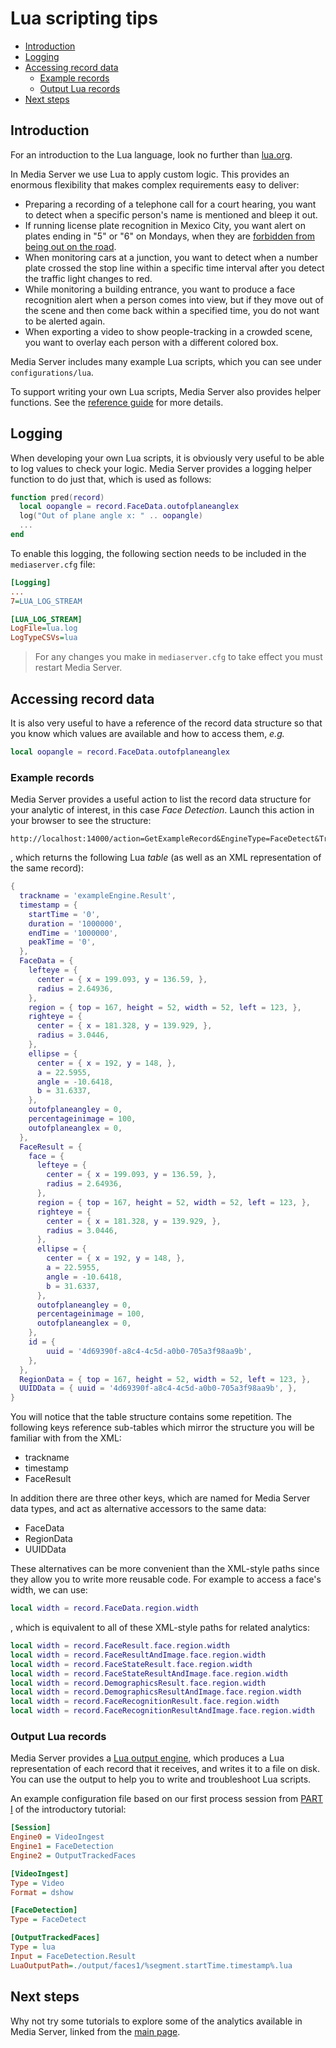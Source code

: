 # Lua scripting tips

<!-- TOC depthFrom:2 -->

- [Introduction](#introduction)
- [Logging](#logging)
- [Accessing record data](#accessing-record-data)
  - [Example records](#example-records)
  - [Output Lua records](#output-lua-records)
- [Next steps](#next-steps)

<!-- /TOC -->

## Introduction

For an introduction to the Lua language, look no further than [lua.org](https://www.lua.org/pil/contents.html).

In Media Server we use Lua to apply custom logic.  This provides an enormous flexibility that makes complex requirements easy to deliver:

- Preparing a recording of a telephone call for a court hearing, you want to detect when a specific person's name is mentioned and bleep it out.
- If running license plate recognition in Mexico City, you want alert on plates ending in "5" or "6" on Mondays, when they are [forbidden from being out on the road](https://en.wikipedia.org/wiki/Hoy_No_Circula).
- When monitoring cars at a junction, you want to detect when a number plate crossed the stop line within a specific time interval after you detect the traffic light changes to red.
- While monitoring a building entrance, you want to produce a face recognition alert when a person comes into view, but if they move out of the scene and then come back within a specified time, you do not want to be alerted again.
- When exporting a video to show people-tracking in a crowded scene, you want to overlay each person with a different colored box.

Media Server includes many example Lua scripts, which you can see under `configurations/lua`.  

To support writing your own Lua scripts, Media Server also provides helper functions.  See the [reference guide](https://www.microfocus.com/documentation/idol/IDOL_12_8/MediaServer_12.8_Documentation/Help/index.html#Lua/LuaFunctions.htm) for more details.

## Logging

When developing your own Lua scripts, it is obviously very useful to be able to log values to check your logic.  Media Server provides a logging helper function to do just that, which is used as follows:

```lua
function pred(record)
  local oopangle = record.FaceData.outofplaneanglex
  log("Out of plane angle x: " .. oopangle)
  ...
end
```

To enable this logging, the following section needs to be included in the `mediaserver.cfg` file:

```ini
[Logging]
...
7=LUA_LOG_STREAM

[LUA_LOG_STREAM]
LogFile=lua.log
LogTypeCSVs=lua
```

> For any changes you make in `mediaserver.cfg` to take effect you must restart Media Server.

## Accessing record data

It is also very useful to have a reference of the record data structure so that you know which values are available and how to access them, *e.g.*

```lua
local oopangle = record.FaceData.outofplaneanglex
```

### Example records

Media Server provides a useful action to list the record data structure for your analytic of interest, in this case *Face Detection*.  Launch this action in your browser to see the structure:

```url
http://localhost:14000/action=GetExampleRecord&EngineType=FaceDetect&Track=Result
```

, which returns the following Lua *table* (as well as an XML representation of the same record):

```lua
{
  trackname = 'exampleEngine.Result',
  timestamp = {
    startTime = '0',
    duration = '1000000',
    endTime = '1000000',
    peakTime = '0',
  },
  FaceData = {
    lefteye = {
      center = { x = 199.093, y = 136.59, },
      radius = 2.64936,
    },
    region = { top = 167, height = 52, width = 52, left = 123, },
    righteye = {
      center = { x = 181.328, y = 139.929, },
      radius = 3.0446,
    },
    ellipse = {
      center = { x = 192, y = 148, },
      a = 22.5955,
      angle = -10.6418,
      b = 31.6337,
    },
    outofplaneangley = 0,
    percentageinimage = 100,
    outofplaneanglex = 0,
  },
  FaceResult = {
    face = {
      lefteye = {
        center = { x = 199.093, y = 136.59, },
        radius = 2.64936,
      },
      region = { top = 167, height = 52, width = 52, left = 123, },
      righteye = {
        center = { x = 181.328, y = 139.929, },
        radius = 3.0446,
      },
      ellipse = {
        center = { x = 192, y = 148, },
        a = 22.5955,
        angle = -10.6418,
        b = 31.6337,
      },
      outofplaneangley = 0,
      percentageinimage = 100,
      outofplaneanglex = 0,
    },
    id = {
        uuid = '4d69390f-a8c4-4c5d-a0b0-705a3f98aa9b',
    },
  },
  RegionData = { top = 167, height = 52, width = 52, left = 123, },
  UUIDData = { uuid = '4d69390f-a8c4-4c5d-a0b0-705a3f98aa9b', },
}
```

You will notice that the table structure contains some repetition.  The following keys reference sub-tables which mirror the structure you will be familiar with from the XML:

- trackname
- timestamp
- FaceResult

In addition there are three other keys, which are named for Media Server data types, and act as alternative accessors to the same data:

- FaceData
- RegionData
- UUIDData

These alternatives can be more convenient than the XML-style paths since they allow you to write more reusable code.  For example to access a face's width, we can use:

```lua
local width = record.FaceData.region.width
```

, which is equivalent to all of these XML-style paths for related analytics:

```lua
local width = record.FaceResult.face.region.width
local width = record.FaceResultAndImage.face.region.width
local width = record.FaceStateResult.face.region.width
local width = record.FaceStateResultAndImage.face.region.width
local width = record.DemographicsResult.face.region.width
local width = record.DemographicsResultAndImage.face.region.width
local width = record.FaceRecognitionResult.face.region.width
local width = record.FaceRecognitionResultAndImage.face.region.width
```

### Output Lua records

Media Server provides a [Lua output engine](https://www.microfocus.com/documentation/idol/IDOL_12_8/MediaServer_12.8_Documentation/Help/index.html#Configuration/OutputEngines/Lua/_Lua.htm), which produces a Lua representation of each record that it receives, and writes it to a file on disk. You can use the output to help you to write and troubleshoot Lua scripts.

An example configuration file based on our first process session from [PART I](../introduction/PART_I.md#run-face-detection) of the introductory tutorial:

```ini
[Session]
Engine0 = VideoIngest
Engine1 = FaceDetection
Engine2 = OutputTrackedFaces

[VideoIngest]
Type = Video
Format = dshow

[FaceDetection]
Type = FaceDetect

[OutputTrackedFaces]
Type = lua
Input = FaceDetection.Result
LuaOutputPath=./output/faces1/%segment.startTime.timestamp%.lua
```

## Next steps

Why not try some tutorials to explore some of the analytics available in Media Server, linked from the [main page](../../README.md).

